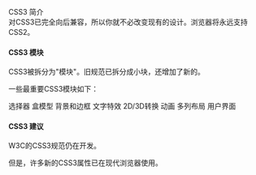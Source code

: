  CSS3 简介  
对CSS3已完全向后兼容，所以你就不必改变现有的设计。浏览器将永远支持CSS2。

 

#### CSS3 模块

 CSS3被拆分为"模块"。旧规范已拆分成小块，还增加了新的。

 一些最重要CSS3模块如下：

 
选择器
 盒模型
 背景和边框
 文字特效
 2D/3D转换
 动画
 多列布局
 用户界面
 


#### CSS3 建议

 W3C的CSS3规范仍在开发。

 但是，许多新的CSS3属性已在现代浏览器使用。

 

